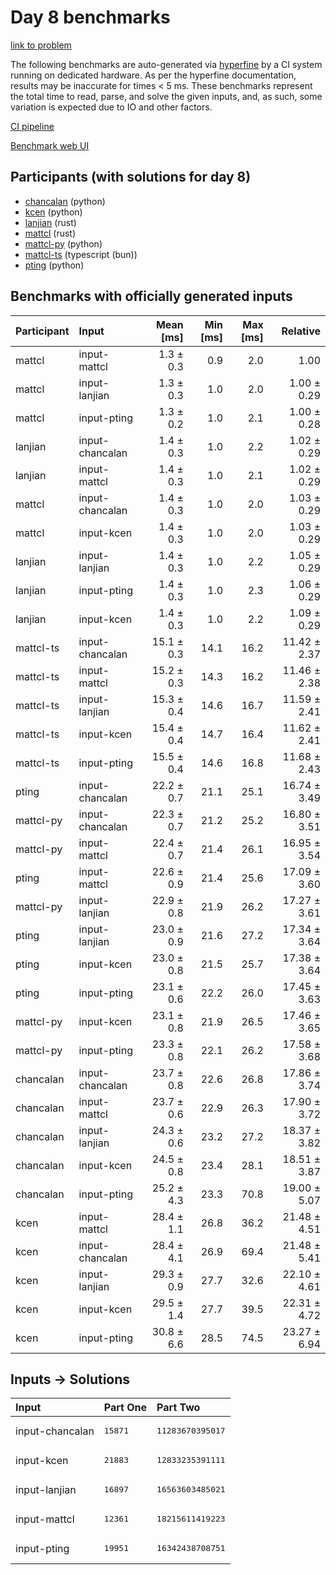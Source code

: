 # Day 8 benchmarks

[link to problem](https://adventofcode.com/2023/day/8)

The following benchmarks are auto-generated via
[hyperfine](https://github.com/sharkdp/hyperfine) by a CI system running on
dedicated hardware. As per the hyperfine documentation, results may be
inaccurate for times < 5 ms. These benchmarks represent the total time to read,
parse, and solve the given inputs, and, as such, some variation is expected due
to IO and other factors.

[CI pipeline](http://ci.papercode.net:8080/teams/main/pipelines/aoc2023)

[Benchmark web UI](https://aoc.ancalagon.black)


## Participants (with solutions for day 8)

- [chancalan](https://github.com/chancalan/aoc2023) (python)
- [kcen](https://github.com/kcen/aoc2023) (python)
- [lanjian](https://github.com/lanjian/aoc-2023) (rust)
- [mattcl](https://github.com/mattcl/aoc2023) (rust)
- [mattcl-py](https://github.com/mattcl/aoc2023-py) (python)
- [mattcl-ts](https://github.com/mattcl/aoc2023-js) (typescript (bun))
- [pting](https://github.com/pting/aoc2023) (python)


## Benchmarks with officially generated inputs

| Participant | Input | Mean [ms] | Min [ms] | Max [ms] | Relative |
|:---|:---|---:|---:|---:|---:|
| mattcl | input-mattcl | 1.3 ± 0.3 | 0.9 | 2.0 | 1.00 |
| mattcl | input-lanjian | 1.3 ± 0.3 | 1.0 | 2.0 | 1.00 ± 0.29 |
| mattcl | input-pting | 1.3 ± 0.2 | 1.0 | 2.1 | 1.00 ± 0.28 |
| lanjian | input-chancalan | 1.4 ± 0.3 | 1.0 | 2.2 | 1.02 ± 0.29 |
| lanjian | input-mattcl | 1.4 ± 0.3 | 1.0 | 2.1 | 1.02 ± 0.29 |
| mattcl | input-chancalan | 1.4 ± 0.3 | 1.0 | 2.0 | 1.03 ± 0.29 |
| mattcl | input-kcen | 1.4 ± 0.3 | 1.0 | 2.0 | 1.03 ± 0.29 |
| lanjian | input-lanjian | 1.4 ± 0.3 | 1.0 | 2.2 | 1.05 ± 0.29 |
| lanjian | input-pting | 1.4 ± 0.3 | 1.0 | 2.3 | 1.06 ± 0.29 |
| lanjian | input-kcen | 1.4 ± 0.3 | 1.0 | 2.2 | 1.09 ± 0.29 |
| mattcl-ts | input-chancalan | 15.1 ± 0.3 | 14.1 | 16.2 | 11.42 ± 2.37 |
| mattcl-ts | input-mattcl | 15.2 ± 0.3 | 14.3 | 16.2 | 11.46 ± 2.38 |
| mattcl-ts | input-lanjian | 15.3 ± 0.4 | 14.6 | 16.7 | 11.59 ± 2.41 |
| mattcl-ts | input-kcen | 15.4 ± 0.4 | 14.7 | 16.4 | 11.62 ± 2.41 |
| mattcl-ts | input-pting | 15.5 ± 0.4 | 14.6 | 16.8 | 11.68 ± 2.43 |
| pting | input-chancalan | 22.2 ± 0.7 | 21.1 | 25.1 | 16.74 ± 3.49 |
| mattcl-py | input-chancalan | 22.3 ± 0.7 | 21.2 | 25.2 | 16.80 ± 3.51 |
| mattcl-py | input-mattcl | 22.4 ± 0.7 | 21.4 | 26.1 | 16.95 ± 3.54 |
| pting | input-mattcl | 22.6 ± 0.9 | 21.4 | 25.6 | 17.09 ± 3.60 |
| mattcl-py | input-lanjian | 22.9 ± 0.8 | 21.9 | 26.2 | 17.27 ± 3.61 |
| pting | input-lanjian | 23.0 ± 0.9 | 21.6 | 27.2 | 17.34 ± 3.64 |
| pting | input-kcen | 23.0 ± 0.8 | 21.5 | 25.7 | 17.38 ± 3.64 |
| pting | input-pting | 23.1 ± 0.6 | 22.2 | 26.0 | 17.45 ± 3.63 |
| mattcl-py | input-kcen | 23.1 ± 0.8 | 21.9 | 26.5 | 17.46 ± 3.65 |
| mattcl-py | input-pting | 23.3 ± 0.8 | 22.1 | 26.2 | 17.58 ± 3.68 |
| chancalan | input-chancalan | 23.7 ± 0.8 | 22.6 | 26.8 | 17.86 ± 3.74 |
| chancalan | input-mattcl | 23.7 ± 0.6 | 22.9 | 26.3 | 17.90 ± 3.72 |
| chancalan | input-lanjian | 24.3 ± 0.6 | 23.2 | 27.2 | 18.37 ± 3.82 |
| chancalan | input-kcen | 24.5 ± 0.8 | 23.4 | 28.1 | 18.51 ± 3.87 |
| chancalan | input-pting | 25.2 ± 4.3 | 23.3 | 70.8 | 19.00 ± 5.07 |
| kcen | input-mattcl | 28.4 ± 1.1 | 26.8 | 36.2 | 21.48 ± 4.51 |
| kcen | input-chancalan | 28.4 ± 4.1 | 26.9 | 69.4 | 21.48 ± 5.41 |
| kcen | input-lanjian | 29.3 ± 0.9 | 27.7 | 32.6 | 22.10 ± 4.61 |
| kcen | input-kcen | 29.5 ± 1.4 | 27.7 | 39.5 | 22.31 ± 4.72 |
| kcen | input-pting | 30.8 ± 6.6 | 28.5 | 74.5 | 23.27 ± 6.94 |


## Inputs -> Solutions

| Input | Part One | Part Two |
|:---|:---|:---|
|input-chancalan|<pre>15871</pre>|<pre>11283670395017</pre>|
|input-kcen|<pre>21883</pre>|<pre>12833235391111</pre>|
|input-lanjian|<pre>16897</pre>|<pre>16563603485021</pre>|
|input-mattcl|<pre>12361</pre>|<pre>18215611419223</pre>|
|input-pting|<pre>19951</pre>|<pre>16342438708751</pre>|
